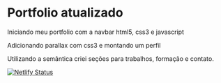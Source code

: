 # Portfolio atualizado

Iniciando meu portfolio com a navbar html5, css3 e javascript

Adicionando parallax com css3 e montando um perfil

Utilizando a semântica criei seções para trabalhos, formação e contato.

[![Netlify Status](https://api.netlify.com/api/v1/badges/8886d8ef-8c56-4e94-83ef-412a4bae2249/deploy-status)](https://app.netlify.com/sites/felipemelo-oficial/deploys)
